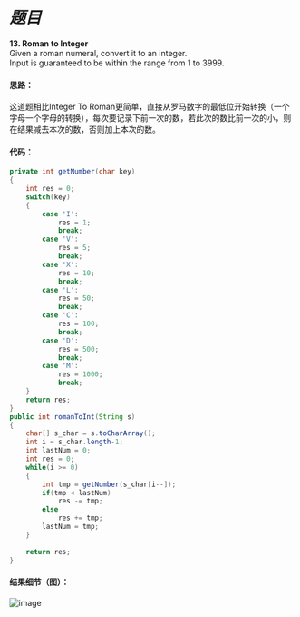 # *题目*
**13. Roman to Integer**  
Given a roman numeral, convert it to an integer.  
 Input is guaranteed to be within the range from 1 to 3999.
#### 思路：
这道题相比Integer To Roman更简单，直接从罗马数字的最低位开始转换（一个字母一个字母的转换），每次要记录下前一次的数，若此次的数比前一次的小，则在结果减去本次的数，否则加上本次的数。
#### 代码：
```java
private int getNumber(char key)
{
    int res = 0;
    switch(key)
    {
        case 'I':
            res = 1;
            break;
        case 'V':
            res = 5;
            break;
        case 'X':
            res = 10;
            break;
        case 'L':
            res = 50;
            break;
        case 'C':
            res = 100;
            break;
        case 'D':
            res = 500;
            break;
        case 'M':
            res = 1000;
            break;
    }
    return res;
}
public int romanToInt(String s)
{
    char[] s_char = s.toCharArray();
    int i = s_char.length-1;
    int lastNum = 0;
    int res = 0;
    while(i >= 0)
    {
        int tmp = getNumber(s_char[i--]);
        if(tmp < lastNum)
            res -= tmp;
        else
            res += tmp;
        lastNum = tmp;
    }
 
    return res;
}
```
#### 结果细节（图）：
![image](https://github.com/jnuyanfa/YanFa-LeetCode-with-JAVA/blob/master/leetcode013_RomanToInteger/img/1.png)

